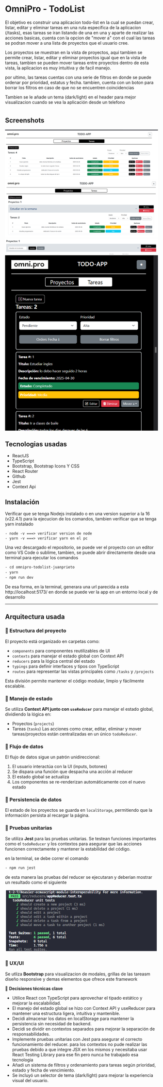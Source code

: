 # OmniPro - TodoList

El objetivo es construir una aplicacion todo-list en la cual se puedan crear, listar, editar y eliminar tareas en una ruta especifica de la aplicacion (/tasks), esas tareas se iran listando de una en una y aparte de realizar las acciones basicas, cuenta con la opcion de "mover a" con el cual las tareas se podran mover a una lista de proyectos que el usuario cree.

Los proyectos se muestran en la vista de proyectos, aqui tambien se permite crear, listar, editar y eliminar proyectos igual que en la vista de tareas, tambien se pueden mover tareas entre proyectos dentro de esta vista, la aplicacion es muy intuitiva y de facil manejo.

por ultimo, las tareas cuentas con una serie de filtros en donde se puede ordenar por prioridad, estatus y fecha. tambien, cuenta con un boton para borrar los filtros en caso de que no se encuentren coincidencias

Tambien se le añade un tema (dark/light) en el header para mejor visualizacion cuando se vea la aplicación desde un telefono

#

## Screenshots

![login](./src/images/1.png)
![login](./src/images/2.png)
![login](./src/images/3.png)
![login](./src/images/4.png)

## Tecnologias usadas

- ReactJS
- TypeScript
- Bootstrap, Bootstrap Icons Y CSS
- React Router
- Github
- Jest
- Context Api

## Instalación

Verificar que se tenga Nodejs instalado o en una version superior a la 16 (v22.4.1) para la ejecucion de los comandos, tambien verificar que se tenga yarn instalado

```
- node -v ===> verificar version de node
- yarn -v ===> verificar yarn en el pc
```

Una vez descargado el repositorio, se puede ver el proyecto con un editor como VS Code o sublime, tambien, se puede abrir directamente desde una terminal para ejecutar los comandos

```sh
- cd omnipro-todolist-juanprieto
- yarn
- npm run dev
```

De esa forma, en la terminal, generara una url parecida a esta http://localhost:5173/ en donde se puede ver la app en un entorno local y de desarrollo

---

## Arquitectura usada

### 🧱 Estructura del proyecto

El proyecto está organizado en carpetas como:

- `components` para componentes reutilizables de UI
- `contexts` para manejar el estado global con Context API
- `reducers` para la lógica central del estado
- `typings` para definir interfaces y tipos con TypeScript
- `routes` para representar las vistas principales como `/tasks` y `/projects`

Esta división permite mantener el código modular, limpio y fácilmente escalable.

### 🔁 Manejo de estado

Se utiliza **Context API junto con `useReducer`** para manejar el estado global, dividiendo la lógica en:

- Proyectos (`projects`)
- Tareas (`tasks`)
  Las acciones como crear, editar, eliminar y mover tareas/proyectos están centralizadas en un único `todoReducer`.

### 🔂 Flujo de datos

El flujo de datos sigue un patrón unidireccional:

1. El usuario interactúa con la UI (inputs, botones)
2. Se dispara una función que despacha una acción al reducer
3. El estado global se actualiza
4. Los componentes se re-renderizan automáticamente con el nuevo estado

### 💾 Persistencia de datos

El estado de los proyectos se guarda en `localStorage`, permitiendo que la información persista al recargar la página.

### 🧪 Pruebas unitarias

Se utiliza **Jest** para las pruebas unitarias. Se testean funciones importantes como el `todoReducer` y los contextos para asegurar que las acciones funcionen correctamente y mantener la estabilidad del código.

en la terminal, se debe correr el comando

```sh
- npm run jest
```

de esta manera las pruebas del reducer se ejecutaran y deberian mostrar un resultado como el siguiente

![login](./src/images/5.png)

### 🎨 UX/UI

Se utliza **Bootstrap** para visualizacion de modales, grillas de las tareasm diseño responsive y demas elementos que ofrece este framework

🧠 **Decisiones técnicas clave**

- Utilice React con TypeScript para aprovechar el tipado estático y mejorar la escalabilidad.
- El manejo del estado global se hizo con Context API y useReducer para mantener una estructura ligera, intuitiva y mantenible.
- Decidi almacenar los datos en localStorage para mantener la persistencia sin necesidad de backend.
- Decidi se dividir en contextos separados para mejorar la separación de responsabilidades.
- Implemente pruebas unitarias con Jest para asegurar el correcto funcionamiento del reducer. para los contextos no pude realizar las pruebas debido a que integre JSX en los mismos y necesitaba usar React Testing Library para ese fin pero nunca he trabajado esa tecnologia
- Añadi un sistema de filtros y ordenamiento para tareas según prioridad, estado y fecha de vencimiento.
- Se incluyó un selector de tema (dark/light) para mejorar la experiencia visual del usuario.
